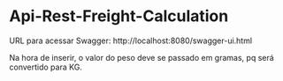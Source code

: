 # Api-Rest-Freight-Calculation

URL para acessar Swagger: http://localhost:8080/swagger-ui.html

Na hora de inserir, o valor do peso deve se passado em gramas, pq será convertido para KG.
